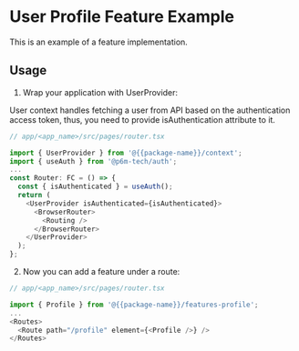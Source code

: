 # User Profile Feature Example

This is an example of a feature implementation.

## Usage

1. Wrap your application with UserProvider:

User context handles fetching a user from API based on the authentication access token, thus, you need to provide isAuthentication attribute to it.

```javascript
// app/<app_name>/src/pages/router.tsx

import { UserProvider } from '@{{package-name}}/context';
import { useAuth } from '@p6m-tech/auth';
...
const Router: FC = () => {
  const { isAuthenticated } = useAuth();
  return (
    <UserProvider isAuthenticated={isAuthenticated}>
      <BrowserRouter>
        <Routing />
      </BrowserRouter>
    </UserProvider>
  );
};
```

2. Now you can add a feature under a route:

```javascript
// app/<app_name>/src/pages/router.tsx

import { Profile } from '@{{package-name}}/features-profile';
...
<Routes>
  <Route path="/profile" element={<Profile />} />
</Routes>
```
